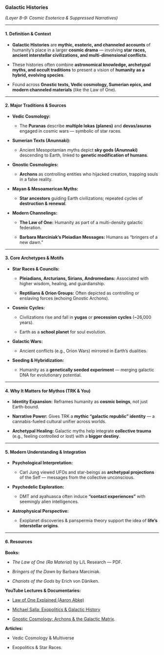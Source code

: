 ### **Galactic Histories**

_(Layer 8–9: Cosmic Esoterica & Suppressed Narratives)_

---

#### **1. Definition & Context**

- **Galactic Histories** are **mythic, esoteric, and channeled accounts** of humanity’s place in a larger **cosmic drama** — involving **star races, ancient interstellar civilizations, and multi-dimensional conflicts**.
    
- These histories often combine **astronomical knowledge, archetypal myths, and occult traditions** to present a vision of **humanity as a hybrid, evolving species**.
    
- Found across **Gnostic texts, Vedic cosmology, Sumerian epics, and modern channeled materials** (like the Law of One).
    

---

#### **2. Major Traditions & Sources**

- **Vedic Cosmology:**
    
    - The **Puranas** describe **multiple lokas (planes)** and **devas/asuras** engaged in cosmic wars — symbolic of star races.
        
- **Sumerian Texts (Anunnaki):**
    
    - Ancient Mesopotamian myths depict **sky gods (Anunnaki)** descending to Earth, linked to **genetic modification of humans**.
        
- **Gnostic Cosmologies:**
    
    - **Archons** as controlling entities who hijacked creation, trapping souls in a false reality.
        
- **Mayan & Mesoamerican Myths:**
    
    - **Star ancestors** guiding Earth civilizations; repeated cycles of **destruction & renewal**.
        
- **Modern Channelings:**
    
    - **The Law of One:** Humanity as part of a multi-density galactic federation.
        
    - **Barbara Marciniak’s Pleiadian Messages:** Humans as “bringers of a new dawn.”
        

---

#### **3. Core Archetypes & Motifs**

- **Star Races & Councils:**
    
    - **Pleiadians, Arcturians, Sirians, Andromedans:** Associated with higher wisdom, healing, and guardianship.
        
    - **Reptilians & Orion Groups:** Often depicted as controlling or enslaving forces (echoing Gnostic Archons).
        
- **Cosmic Cycles:**
    
    - Civilizations rise and fall in **yugas** or **precession cycles** (~26,000 years).
        
    - Earth as a **school planet** for soul evolution.
        
- **Galactic Wars:**
    
    - Ancient conflicts (e.g., Orion Wars) mirrored in Earth’s dualities.
        
- **Seeding & Hybridization:**
    
    - Humanity as a **genetically seeded experiment** — merging galactic DNA for evolutionary potential.
        

---

#### **4. Why It Matters for Mythos (TRK & You)**

- **Identity Expansion:** Reframes humanity as **cosmic beings**, not just Earth-bound.
    
- **Narrative Power:** Gives TRK a **mythic “galactic republic” identity** — a cannabis-fueled cultural unifier across worlds.
    
- **Archetypal Healing:** Galactic myths help integrate **collective trauma** (e.g., feeling controlled or lost) with a **bigger destiny**.
    

---

#### **5. Modern Understanding & Integration**

- **Psychological Interpretation:**
    
    - Carl Jung viewed UFOs and star-beings as **archetypal projections** of the Self — messages from the collective unconscious.
        
- **Psychedelic Exploration:**
    
    - DMT and ayahuasca often induce **“contact experiences”** with seemingly alien intelligences.
        
- **Astrophysical Perspective:**
    
    - Exoplanet discoveries & panspermia theory support the idea of **life’s interstellar origins**.
        

---

#### **6. Resources**

**Books:**

- _The Law of One (Ra Material)_ by L/L Research — PDF.
    
- _Bringers of the Dawn_ by Barbara Marciniak.
    
- _Chariots of the Gods_ by Erich von Däniken.
    

**YouTube Lectures & Documentaries:**

- [Law of One Explained (Aaron Abke)](https://www.youtube.com/watch?v=5mLt4o7nl6w)
    
- [Michael Salla: Exopolitics & Galactic History](https://www.youtube.com/watch?v=I6M2rYrJSEI)
    
- [Gnostic Cosmology: Archons & the Galactic Matrix](https://www.youtube.com/watch?v=cYP4MBuA3Oo).
    

**Articles:**

- Vedic Cosmology & Multiverse
    
- Exopolitics & Star Races.